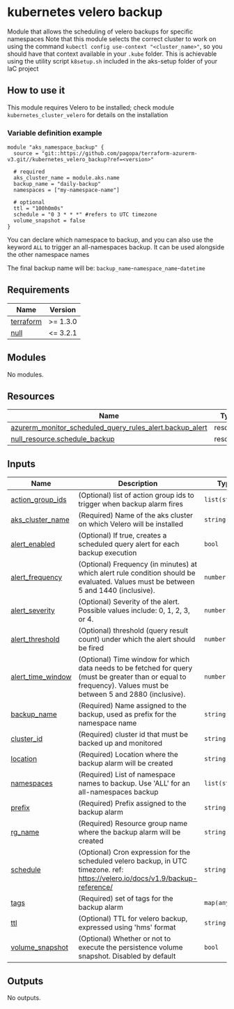 # kubernetes velero backup

Module that allows the scheduling of velero backups for specific namespaces
Note that this module selects the correct cluster to work on using the command `kubectl config use-context "<cluster_name>"`, so you should have that context available in your `.kube` folder.
This is achievable using the utility script `k8setup.sh` included in the aks-setup folder of your IaC project

## How to use it

This module requires Velero to be installed; check module `kubernetes_cluster_velero` for details on the installation

### Variable definition example

```hcl
module "aks_namespace_backup" {
  source = "git::https://github.com/pagopa/terraform-azurerm-v3.git//kubernetes_velero_backup?ref=<version>"
  
  # required
  aks_cluster_name = module.aks.name
  backup_name = "daily-backup"
  namespaces = ["my-namespace-name"]
  
  # optional
  ttl = "100h0m0s"
  schedule = "0 3 * * *" #refers to UTC timezone
  volume_snapshot = false
}
```

You can declare which namespace to backup, and you can also use the keyword `ALL` to trigger an all-namespaces backup. It can be used alongside the other namespace names

The final backup name will be: `backup_name`-`namespace_name`-`datetime`

<!-- markdownlint-disable -->
<!-- BEGINNING OF PRE-COMMIT-TERRAFORM DOCS HOOK -->
## Requirements

| Name | Version |
|------|---------|
| <a name="requirement_terraform"></a> [terraform](#requirement\_terraform) | >= 1.3.0 |
| <a name="requirement_null"></a> [null](#requirement\_null) | <= 3.2.1 |

## Modules

No modules.

## Resources

| Name | Type |
|------|------|
| [azurerm_monitor_scheduled_query_rules_alert.backup_alert](https://registry.terraform.io/providers/hashicorp/azurerm/latest/docs/resources/monitor_scheduled_query_rules_alert) | resource |
| [null_resource.schedule_backup](https://registry.terraform.io/providers/hashicorp/null/latest/docs/resources/resource) | resource |

## Inputs

| Name | Description | Type | Default | Required |
|------|-------------|------|---------|:--------:|
| <a name="input_action_group_ids"></a> [action\_group\_ids](#input\_action\_group\_ids) | (Optional) list of action group ids to trigger when backup alarm fires | `list(string)` | `[]` | no |
| <a name="input_aks_cluster_name"></a> [aks\_cluster\_name](#input\_aks\_cluster\_name) | (Required) Name of the aks cluster on which Velero will be installed | `string` | n/a | yes |
| <a name="input_alert_enabled"></a> [alert\_enabled](#input\_alert\_enabled) | (Optional) If true, creates a scheduled query alert for each backup execution | `bool` | `true` | no |
| <a name="input_alert_frequency"></a> [alert\_frequency](#input\_alert\_frequency) | (Optional) Frequency (in minutes) at which alert rule condition should be evaluated. Values must be between 5 and 1440 (inclusive). | `number` | `60` | no |
| <a name="input_alert_severity"></a> [alert\_severity](#input\_alert\_severity) | (Optional) Severity of the alert. Possible values include: 0, 1, 2, 3, or 4. | `number` | `1` | no |
| <a name="input_alert_threshold"></a> [alert\_threshold](#input\_alert\_threshold) | (Optional) threshold (query result count) under which the alert should be fired | `number` | `1` | no |
| <a name="input_alert_time_window"></a> [alert\_time\_window](#input\_alert\_time\_window) | (Optional) Time window for which data needs to be fetched for query (must be greater than or equal to frequency). Values must be between 5 and 2880 (inclusive). | `number` | `1440` | no |
| <a name="input_backup_name"></a> [backup\_name](#input\_backup\_name) | (Required) Name assigned to the backup, used as prefix for the namespace name | `string` | n/a | yes |
| <a name="input_cluster_id"></a> [cluster\_id](#input\_cluster\_id) | (Required) cluster id that must be backed up and monitored | `string` | n/a | yes |
| <a name="input_location"></a> [location](#input\_location) | (Required) Location where the backup alarm will be created | `string` | n/a | yes |
| <a name="input_namespaces"></a> [namespaces](#input\_namespaces) | (Required) List of namespace names to backup. Use 'ALL' for an all-namespaces backup | `list(string)` | n/a | yes |
| <a name="input_prefix"></a> [prefix](#input\_prefix) | (Required) Prefix assigned to the backup alarm | `string` | n/a | yes |
| <a name="input_rg_name"></a> [rg\_name](#input\_rg\_name) | (Required) Resource group name where the backup alarm will be created | `string` | n/a | yes |
| <a name="input_schedule"></a> [schedule](#input\_schedule) | (Optional) Cron expression for the scheduled velero backup, in UTC timezone. ref: https://velero.io/docs/v1.9/backup-reference/ | `string` | `"0 3 * * *"` | no |
| <a name="input_tags"></a> [tags](#input\_tags) | (Required) set of tags for the backup alarm | `map(any)` | n/a | yes |
| <a name="input_ttl"></a> [ttl](#input\_ttl) | (Optional) TTL for velero backup, expressed using '<number>h<number>m<number>s' format | `string` | `"360h0m0s"` | no |
| <a name="input_volume_snapshot"></a> [volume\_snapshot](#input\_volume\_snapshot) | (Optional) Whether or not to execute the persistence volume snapshot. Disabled by default | `bool` | `false` | no |

## Outputs

No outputs.
<!-- END OF PRE-COMMIT-TERRAFORM DOCS HOOK -->
